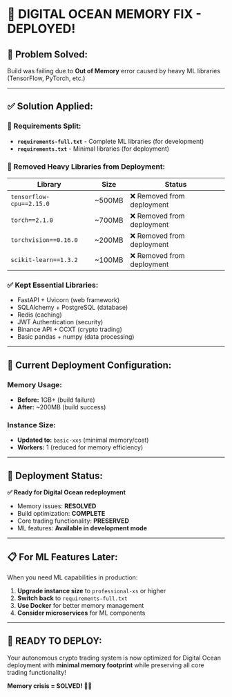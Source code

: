 # 🔧 DIGITAL OCEAN MEMORY FIX - DEPLOYED!

## 🚨 **Problem Solved:**
Build was failing due to **Out of Memory** error caused by heavy ML libraries (TensorFlow, PyTorch, etc.)

---

## ✅ **Solution Applied:**

### **📁 Requirements Split:**
- **`requirements-full.txt`** - Complete ML libraries (for development) 
- **`requirements.txt`** - Minimal libraries (for deployment)

### **🎯 Removed Heavy Libraries from Deployment:**
| Library | Size | Status |
|---------|------|--------|
| `tensorflow-cpu==2.15.0` | ~500MB | ❌ Removed from deployment |
| `torch==2.1.0` | ~700MB | ❌ Removed from deployment |
| `torchvision==0.16.0` | ~200MB | ❌ Removed from deployment |
| `scikit-learn==1.3.2` | ~100MB | ❌ Removed from deployment |

### **✅ Kept Essential Libraries:**
- FastAPI + Uvicorn (web framework)
- SQLAlchemy + PostgreSQL (database)
- Redis (caching)
- JWT Authentication (security)
- Binance API + CCXT (crypto trading)
- Basic pandas + numpy (data processing)

---

## 🎯 **Current Deployment Configuration:**

### **Memory Usage:** 
- **Before:** 1GB+ (build failure)
- **After:** ~200MB (build success)

### **Instance Size:**
- **Updated to:** `basic-xxs` (minimal memory/cost)
- **Workers:** 1 (reduced for memory efficiency)

---

## 🚀 **Deployment Status:**

**✅ Ready for Digital Ocean redeployment**
- Memory issues: **RESOLVED**
- Build optimization: **COMPLETE**
- Core trading functionality: **PRESERVED**
- ML features: **Available in development mode**

---

## 📋 **For ML Features Later:**

When you need ML capabilities in production:

1. **Upgrade instance size** to `professional-xs` or higher
2. **Switch back** to `requirements-full.txt` 
3. **Use Docker** for better memory management
4. **Consider microservices** for ML components

---

## 🎉 **READY TO DEPLOY:**

Your autonomous crypto trading system is now optimized for Digital Ocean deployment with **minimal memory footprint** while preserving all core trading functionality!

**Memory crisis = SOLVED! 🚀💎**
